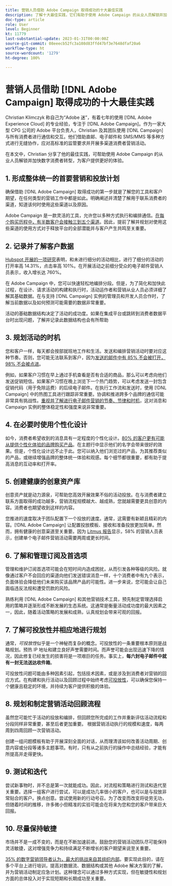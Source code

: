 ```yaml
---
title: 营销人员借助 Adobe Campaign 取得成功的十大最佳实践
description: 了解十大最佳实践，它们有助于使用 Adobe Campaign 的从业人员解锁并加快数字消费者转型，为其客户提供更好的体验。
doc-type: article
role: User
level: Beginner
kt: 11779
last-substantial-update: 2023-01-31T00:00:00Z
source-git-commit: 08eeecb52fc3a108d83ffd47bf3e7648dfaf20a6
workflow-type: ht
source-wordcount: '1279'
ht-degree: 100%

---
```



# 营销人员借助 [!DNL Adobe Campaign] 取得成功的十大最佳实践

Christian Klimczyk 称自己为“Adobe 迷”，有着七年的使用 [!DNL Adobe Experience Cloud] 的专业经验，专注于 [!DNL Adobe Campaign]。作为一家大型 CPG 公司的 Adobe 平台负责人，Christian 及其团队使用 [!DNL Campaign] 与所有消费者进行通信和交互。他们借助直邮、电子邮件和 SMS/MMS 等多种方式进行无缝协作，应对高标准的监管要求并开展多渠道消费者营销活动。

在本文中，Christian 分享了他的最佳实践，可帮助使用 Adobe Campaign 的从业人员解锁并加快数字消费者转型，为客户提供更好的体验。


## 1. 形成整体统一的首要营销和投放计划

确保借助 [!DNL Adobe Campaign] 取得成功的第一步就是了解您的工具和客户期望，在任何类型的营销工作中都是如此。明确阐述并清楚了解用于联系消费者的渠道，知道该何时使用这些渠道以及原因。

Adobe Campaign 是一款灵活的工具，允许您以多种方式执行和编排通信。[在每个购买历程中，有半数客户会接触三到五个渠道](https://www.mckinsey.com/capabilities/operations/our-insights/redefine-the-omnichannel-approach-focus-on-what-truly-matters)。因此，提前了解并规划对使用这些渠道的使用方式对于释放平台的全部潜能并与客户产生共鸣至关重要。

## 2. 记录并了解客户数据

[Hubspot 开展的一项研究](https://www.linkedin.com/pulse/customer-segmentation-effective-b2b-business-industry-sabreen)表明，和未进行细分的活动相比，进行了细分的活动的打开率高 14.31%，点击率高 101%。在开展活动之前细分受众的电子邮件营销人员表示，收入增长达 760%。

在 Adobe Campaign 中，您可以快速轻松地编排分段。但是，为了简化和加快此过程，在设计、请求活动的构建和执行时，活动运作者和营销从业人员必须详细了解其基础数据。在与支持 [!DNL Campaign] 实例的管理员和开发人员合作时，了解当前数据以及如何预测可能需要的数据非常重要。

活动的基础数据结构决定了活动的成功度。如果在集成平台或跳转到消费者数据平台时出现问题，了解并记录此数据结构也会有所帮助

## 3. 规划活动的时机

您和客户一样，每天都会按部就班地工作和生活。发送和编排营销活动时要对应这种节奏。否则，您可能无法联系到客户，因为[发送的邮件中有 85% 不会被打开，98% 不会被点进](https://www.validity.com/resource-center/state-of-email-2021/)。

例如，如果客户习惯在早上通过手机查看是否有合适的商品，那么可以考虑向他们发送促销短信。如果客户习惯在晚上浏览下一个热门趋势，可以考虑发送一封包含促销代码（用于免除运费）的后续电子邮件。在执行工作流和发送时，使用 [!DNL Campaign] 中的热图工具进行跟踪非常重要。协调和推进跨多个品牌的通信可能非常具有挑战性。[重视并了解进行电子邮件营销的节奏、节律和时机](https://experienceleaguecommunities.adobe.com/t5/adobe-campaign-classic-blogs/predictive-send-time-optimization-with-adobe-campaign/ba-p/561554)，这对消息和 Campaign 实例的整体稳定性和强度来说非常重要。

## 4. 在必要时使用个性化设计

如今，消费者希望收到的消息具有一定程度的个性化设计。[80% 的客户更有可能从提供个性化体验的品牌购买产品](https://us.epsilon.com/power-of-me)。在主题行中显示他们的名字会带来很好的效果。但是，个性化设计远不止于此。您可以纳入他们浏览过的产品，为其推荐类似的产品，或继续增强品牌的整体统一体验和观感。每个细节都很重要，都有助于提高消息的互动率和打开率。

## 5. 创建健康的创意资产库

创意资产就是动力源泉，可帮助您高效开展效果不俗的活动投放。在与消费者建立联系方面取得的成功越多，营销流程规模越大、越成熟，您就越需要更具创意的内容。消费者也期望收到这样的内容。

您推进的速度取决于团队配置下一个投放的速度。通常，这需要有新颖且精彩的内容。[!DNL Adobe Campaign] 让配置投放模板、接收和准备投放更加简单。然而，拥有健康的创意渠道至关重要。因为 [Litmus 报告](https://www.litmus.com/resources/state-of-email/)显示，58% 的营销人员表示，创建单个电子邮件营销活动需要两周或更长时间。

## 6. 了解和管理订阅及首选项

管理和维护订阅首选项可能会在短时间内造成困扰，从而引发各种等级的风险。就像通过客户不会回应的渠道向他们发送错误消息一样，十个消费者中有九个表示，负面体验会降低他们未来购买该品牌产品的可能性。进一步来说，您可能会让自己面临违反法规和遭受罚款的风险。

熟练利用 [!DNL Adobe Campaign] 和其他营销技术工具，预先制定管理选择启用的策略并逐渐形成不断发展的生态系统。这通常是衡量活动成功度的最大因素之一，因此，随着活动策略的发展和成熟，认真规划会带来可观的回报。

## 7. 了解可投放性并相应地进行规划

通常，_可投放性_&#x200B;似乎是一个神秘而复杂的概念。可投放性的一条重要根本原则是战略规划。预热 IP 地址和建立良好声誉需要时间。而声誉可能会出现迅速下降的情况，因此修复已经发生的损害将是一项艰巨的任务。事实上，**每六封电子邮件中就有一封无法送达收件箱**。

可投放性问题可能由多种因素引起，包括技术因素，或是涉及到消费者对营销的回应方式。在构建和执行活动以及回顾过程中始终考虑[可投放性](https://business.adobe.com/cn/products/campaign/email-deliverability.html)，可以确保您保持一个健康且稳定的环境，并持续为客户提供积极的体验。

## 8. 规划和制定营销活动回顾流程

虽然您可能忙于活动的投放和编排，但回顾您所完成的工作并重新评估活动流程和分段同样非常重要，甚至后者更加重要。 根据营销活动执行的规模和速度，每两周到四周回顾一次营销活动。

创建一组问题模板有助于开展深刻全面的对话，从而理清该如何改善活动周期、创意内容或分段等诸多主题事项。有时，只有从之前执行的操作中总结经验，才能有所提高并走得更快。

## 9. 测试和迭代

尝试新事物时，并不总是第一次就能成功。因此，对流程和策略进行测试和迭代至关重要。选择一组客户进行尝试，可以是成功几率很小的客户，也可以是与投放非常贴合的客户。换点创意。尝试使用新的行动号召。为了改变而改变将徒劳无功，但随着时间的推移，许多微小但精准的实验可能会在将来为您和您的客户带来巨大回报。

## 10. 尽量保持敏捷

市场并不是一成不变的，而是在不断加速前进。鼓励您的营销活动团队尽可能保持灵活敏捷，这对增强竞争力和持续满足不断增长的客户期望来说至关重要。

[35% 的数字营销领导者认为，最大的挑战来自其组织内部](https://www.gartner.com/en/newsroom/press-releases/gartner-says-35--of-digital-marketing-leaders-believe-the-bigges)。要实现此目的，请在多个平台上进行培训，提高对数据流、数据结构或其他 Adobe 解决方案的了解，并为营销活动制定应急计划。这种理念可以通过多种方式实现，但在敏捷性和规划方面的总体投入对于实现短期和长期成功至关重要。
